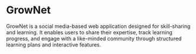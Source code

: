 # GrowNet
GrowNet is a social media-based web application designed for skill-sharing and learning. It enables users to share their expertise, track learning progress, and engage with a like-minded community through structured learning plans and interactive features.
